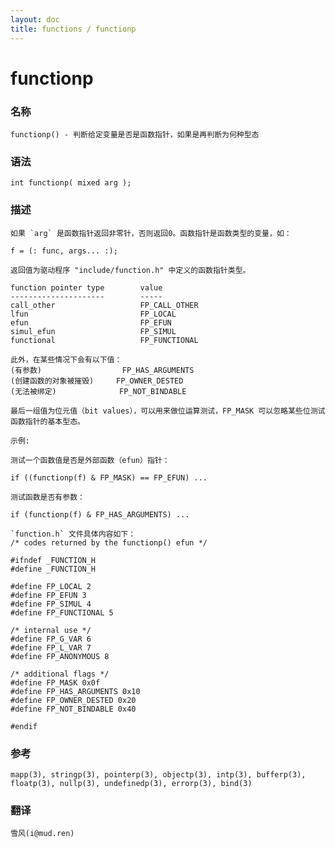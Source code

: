 ```yaml
---
layout: doc
title: functions / functionp
---
```

# functionp

### 名称

    functionp() - 判断给定变量是否是函数指针，如果是再判断为何种型态

### 语法

    int functionp( mixed arg );

### 描述

    如果 `arg` 是函数指针返回非零针，否则返回0。函数指针是函数类型的变量，如：

    f = (: func, args... :);

    返回值为驱动程序 "include/function.h" 中定义的函数指针类型。

    function pointer type        value
    ---------------------        -----
    call_other                   FP_CALL_OTHER
    lfun                         FP_LOCAL
    efun                         FP_EFUN
    simul_efun                   FP_SIMUL
    functional                   FP_FUNCTIONAL

    此外，在某些情况下会有以下值：
    (有参数)                  FP_HAS_ARGUMENTS
    (创建函数的对象被摧毁)     FP_OWNER_DESTED
    (无法被绑定)              FP_NOT_BINDABLE

    最后一组值为位元值（bit values），可以用来做位运算测试，FP_MASK 可以忽略某些位测试函数指针的基本型态。

    示例:

    测试一个函数值是否是外部函数（efun）指针：

    if ((functionp(f) & FP_MASK) == FP_EFUN) ...

    测试函数是否有参数：

    if (functionp(f) & FP_HAS_ARGUMENTS) ...

    `function.h` 文件具体内容如下：
    /* codes returned by the functionp() efun */

    #ifndef _FUNCTION_H
    #define _FUNCTION_H

    #define FP_LOCAL 2
    #define FP_EFUN 3
    #define FP_SIMUL 4
    #define FP_FUNCTIONAL 5

    /* internal use */
    #define FP_G_VAR 6
    #define FP_L_VAR 7
    #define FP_ANONYMOUS 8

    /* additional flags */
    #define FP_MASK 0x0f
    #define FP_HAS_ARGUMENTS 0x10
    #define FP_OWNER_DESTED 0x20
    #define FP_NOT_BINDABLE 0x40

    #endif

### 参考

    mapp(3), stringp(3), pointerp(3), objectp(3), intp(3), bufferp(3), floatp(3), nullp(3), undefinedp(3), errorp(3), bind(3)

### 翻译

    雪风(i@mud.ren)
